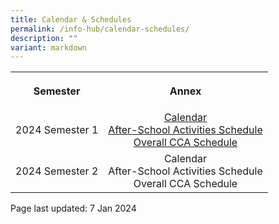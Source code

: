 ```yaml
---
title: Calendar & Schedules
permalink: /info-hub/calendar-schedules/
description: ""
variant: markdown
---
```

<table>
<tbody>
<tr>
<th style="text-align: center;">
<p>Semester</p>
</th>
<th style="text-align: center;">
<p>Annex</p>
</th>
</tr>
<tr>
<td style="text-align: center;">
<p>2024 Semester 1</p>
</td>
<td style="text-align: center;"><a href="https://drive.google.com/file/d/1D7LgwcHKw3A_8NmJeXmeWVzYKxRyqYuM/view?usp=sharing" target="_blank" rel="noopener">Calendar</a><br><a href="https://drive.google.com/file/d/1NtMqsVlqKPbvSVot6Tn57-P6WWsMGpX5/view?usp=sharing" target="_blank" rel="noopener">After-School Activities Schedule</a><br><a href="https://drive.google.com/file/d/1pKGcnVR8M0MCkhGWrLdcQV8TOJpkc1-T/view?usp=sharing" target="_blank" rel="noopener">Overall CCA Schedule</a><br>
</td>
</tr>
<tr>
<td style="text-align: center;">
<p>2024 Semester 2</p>
</td>
<td style="text-align: center;">Calendar<br>After-School Activities Schedule<br>Overall CCA Schedule<br>
</td>

</tr>
</tbody>
</table>
<p></p>
<p></p>
<p>Page last updated: 7 Jan 2024</p>